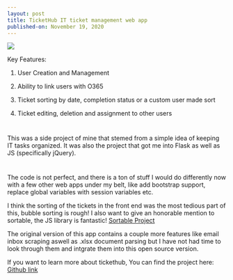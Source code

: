 ```yaml
---
layout: post
title: TicketHub IT ticket management web app
published-on: November 19, 2020
---
```


![](./static/images/md-images/tickethub.png)

Key Features:

1. User Creation and Management

2. Ability to link users with O365

3. Ticket sorting by date, completion status or a custom user made sort

4. Ticket editing, deletion and assignment to other users

#
This was a side project of mine that stemed from a simple idea of keeping IT tasks organized. It was also the project that got me into Flask as well as JS (specifically jQuery).
#
The code is not perfect, and there is a ton of stuff I would do differently now with a few other web apps under my belt, like add bootstrap support, replace global variables with session variables etc.

I think the sorting of the tickets in the front end was the most tedious part of this, bubble sorting is rough! I also want to give an honorable mention to sortable, the JS library is fantastic!
[Sortable Project](https://github.com/SortableJS/sortablejs)

The original version of this app contains a couple more features like email inbox scraping aswell as .xlsx document parsing but I have not had time to look through them and intgrate them into this open source version.



If you want to learn more about tickethub, You can find the project here: 
[Github link](https://github.com/JungleM0nkey/tickethub)